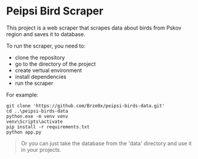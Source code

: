 # Peipsi Bird Scraper

This project is a web scraper that scrapes data about birds from Pskov region and saves it to database.

To run the scraper, you need to: 
- clone the repository
- go to the directory of the project
- create vertual environment 
- install dependencies
- run the scraper

For example:
```
git clone 'https://github.com/Brze0x/peipsi-birds-data.git'
cd ..\peipsi-birds-data
python.exe -m venv venv
venv\Scripts\activate
pip install -r requirements.txt
python app.py
```

> Or you can just take the database from the 'data' directory and use it in your projects.